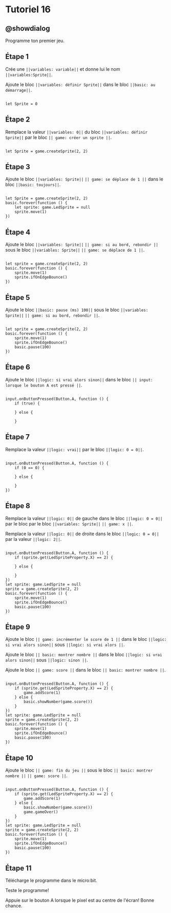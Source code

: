 # Tutoriel 16

## @showdialog

Programme ton premier jeu.

## Étape 1

Crée une ``||variables: variable||`` et donne lui le nom ``||variables:Sprite||``. 

Ajoute le bloc ``||variables: définir Sprite||`` dans le bloc ``||basic: au démarrage||``.

```blocks

let Sprite = 0

```

## Étape 2

Remplace la valeur ``||variables: 0||`` du bloc ``||variables: définir Sprite||`` par le bloc ``|| game: créer un sprite ||``.

```blocks

let Sprite = game.createSprite(2, 2)

```

## Étape 3

Ajoute le bloc ``||variables: Sprite||`` ``|| game: se déplace de 1 ||`` dans le bloc ``||basic: toujours||``.

```blocks

let Sprite = game.createSprite(2, 2)
basic.forever(function () {
    let sprite: game.LedSprite = null
    sprite.move(1)
})

```

## Étape 4

Ajoute le bloc ``||variables: Sprite||`` ``|| game: si au bord, rebondir ||`` sous le bloc ``||variables: Sprite||`` ``|| game: se déplace de 1 ||``.

```blocks

let sprite = game.createSprite(2, 2)
basic.forever(function () {
    sprite.move(1)
    sprite.ifOnEdgeBounce()
})

```

## Étape 5

Ajoute le bloc ``||basic: pause (ms) 100||`` sous le bloc ``||variables: Sprite||`` ``|| game: si au bord, rebondir ||``.

```blocks

let sprite = game.createSprite(2, 2)
basic.forever(function () {
    sprite.move(1)
    sprite.ifOnEdgeBounce()
    basic.pause(100)
})

```

## Étape 6

Ajoute le bloc ``||logic: si vrai alors sinon||`` dans le bloc ``|| input: lorsque le bouton A est pressé ||``.

```blocks

input.onButtonPressed(Button.A, function () {
    if (true) {
    	
    } else {
    	
    }

```

## Étape 7

Remplace la valeur ``||logic: vrai||`` par le bloc ``||logic: 0 = 0||``.

```blocks

input.onButtonPressed(Button.A, function () {
    if (0 == 0) {
    	
    } else {
    	
    }
})

```

## Étape 8

Remplace la valeur ``||logic: 0||`` de gauche dans le bloc ``||logic: 0 = 0||`` par le bloc par le bloc ``||variables: Sprite||`` ``|| game: x ||``.

Remplace la valeur ``||logic: 0||`` de droite  dans le bloc ``||logic: 0 = 0||`` par la valeur ``||logic: 2||``.

```blocks

input.onButtonPressed(Button.A, function () {
    if (sprite.get(LedSpriteProperty.X) == 2) {
    	
    } else {
    	
    }
})
let sprite: game.LedSprite = null
sprite = game.createSprite(2, 2)
basic.forever(function () {
    sprite.move(1)
    sprite.ifOnEdgeBounce()
    basic.pause(100)
})

```

## Étape 9 

Ajoute le bloc ``|| game: incrémenter le score de 1 ||`` dans le bloc ``||logic: si vrai alors sinon||`` sous ``||logic: si vrai alors ||``.

Ajoute le bloc ``|| basic: montrer nombre ||`` dans le bloc ``||logic: si vrai alors sinon||`` sous ``||logic: sinon ||``.

Ajoute le bloc ``|| game: score ||`` dans le bloc ``|| basic: montrer nombre ||``.

```blocks

input.onButtonPressed(Button.A, function () {
    if (sprite.get(LedSpriteProperty.X) == 2) {
        game.addScore(1)
    } else {
        basic.showNumber(game.score())
    }
})
let sprite: game.LedSprite = null
sprite = game.createSprite(2, 2)
basic.forever(function () {
    sprite.move(1)
    sprite.ifOnEdgeBounce()
    basic.pause(100)
})
```

## Étape 10

Ajoute le bloc ``|| game: fin du jeu ||`` sous le bloc ``|| basic: montrer nombre ||`` ``|| game: score ||``.

```blocks

input.onButtonPressed(Button.A, function () {
    if (sprite.get(LedSpriteProperty.X) == 2) {
        game.addScore(1)
    } else {
        basic.showNumber(game.score())
        game.gameOver()
    }
})
let sprite: game.LedSprite = null
sprite = game.createSprite(2, 2)
basic.forever(function () {
    sprite.move(1)
    sprite.ifOnEdgeBounce()
    basic.pause(100)
})
```

## Étape 11

Télécharge le programme dans le micro:bit.

Teste le programme!

Appuie sur le bouton A lorsque le pixel est au centre de l'écran! Bonne chance.